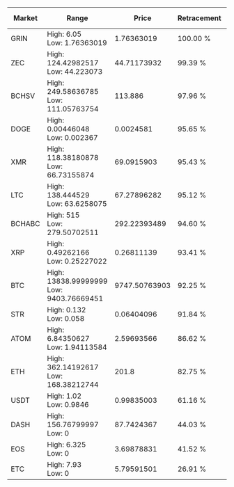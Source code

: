 | Market | Range | Price| Retracement | Doubles to 50% |
| --- | --- | --- | --- | --- |
| GRIN | High: 6.05<br />Low: 1.76363019 | 1.76363019 | 100.00 % | 2.22 |
| ZEC | High: 124.42982517<br />Low: 44.223073 | 44.71173932 | 99.39 % | 1.89 |
| BCHSV | High: 249.58636785<br />Low: 111.05763754 | 113.886 | 97.96 % | 1.58 |
| DOGE | High: 0.00446048<br />Low: 0.002367 | 0.0024581 | 95.65 % | 1.39 |
| XMR | High: 118.38180878<br />Low: 66.73155874 | 69.0915903 | 95.43 % | 1.34 |
| LTC | High: 138.444529<br />Low: 63.6258075 | 67.27896282 | 95.12 % | 1.50 |
| BCHABC | High: 515<br />Low: 279.50702511 | 292.22393489 | 94.60 % | 1.36 |
| XRP | High: 0.49262166<br />Low: 0.25227022 | 0.26811139 | 93.41 % | 1.39 |
| BTC | High: 13838.99999999<br />Low: 9403.76669451 | 9747.50763903 | 92.25 % | 1.19 |
| STR | High: 0.132<br />Low: 0.058 | 0.06404096 | 91.84 % | 1.48 |
| ATOM | High: 6.84350627<br />Low: 1.94113584 | 2.59693566 | 86.62 % | 1.69 |
| ETH | High: 362.14192617<br />Low: 168.38212744 | 201.8 | 82.75 % | 1.31 |
| USDT | High: 1.02<br />Low: 0.9846 | 0.99835003 | 61.16 % | 1.00 |
| DASH | High: 156.76799997<br />Low: 0 | 87.7424367 | 44.03 % | 0.00 |
| EOS | High: 6.325<br />Low: 0 | 3.69878831 | 41.52 % | 0.00 |
| ETC | High: 7.93<br />Low: 0 | 5.79591501 | 26.91 % | 0.00 |
